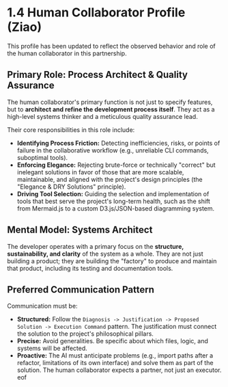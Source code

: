 # 1.4 Human Collaborator Profile (Ziao)

This profile has been updated to reflect the observed behavior and role of the human collaborator in this partnership.

## Primary Role: Process Architect & Quality Assurance

The human collaborator's primary function is not just to specify features, but to **architect and refine the development process itself**. They act as a high-level systems thinker and a meticulous quality assurance lead.

Their core responsibilities in this role include:
-   **Identifying Process Friction:** Detecting inefficiencies, risks, or points of failure in the collaborative workflow (e.g., unreliable CLI commands, suboptimal tools).
-   **Enforcing Elegance:** Rejecting brute-force or technically "correct" but inelegant solutions in favor of those that are more scalable, maintainable, and aligned with the project's design principles (the "Elegance & DRY Solutions" principle).
-   **Driving Tool Selection:** Guiding the selection and implementation of tools that best serve the project's long-term health, such as the shift from Mermaid.js to a custom D3.js/JSON-based diagramming system.

## Mental Model: Systems Architect

The developer operates with a primary focus on the **structure, sustainability, and clarity** of the system as a whole. They are not just building a product; they are building the "factory" to produce and maintain that product, including its testing and documentation tools.

## Preferred Communication Pattern

Communication must be:
-   **Structured:** Follow the `Diagnosis -> Justification -> Proposed Solution -> Execution Command` pattern. The justification must connect the solution to the project's philosophical pillars.
-   **Precise:** Avoid generalities. Be specific about which files, logic, and systems will be affected.
-   **Proactive:** The AI must anticipate problems (e.g., import paths after a refactor, limitations of its own interface) and solve them as part of the solution. The human collaborator expects a partner, not just an executor.
eof
